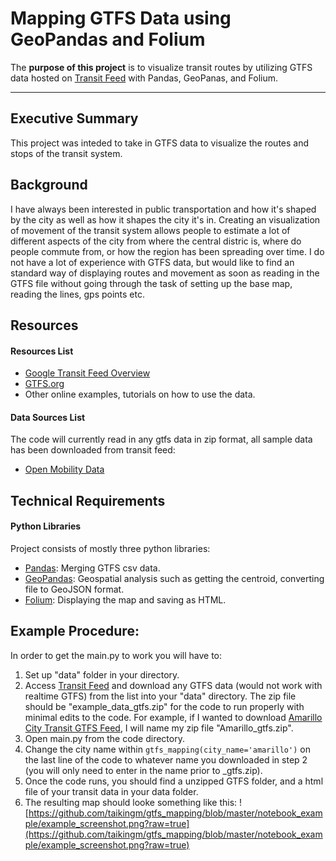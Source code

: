 # Mapping GTFS Data using GeoPandas and Folium

The **purpose of this project** is to visualize transit routes by utilizing GTFS data hosted on [Transit Feed](https://transitfeeds.com/feeds) with Pandas, GeoPanas, and Folium.

---

## Executive Summary

This project was inteded to take in GTFS data to visualize the routes and stops of the transit system. 

## Background

I have always been interested in public transportation and how it's shaped by the city as well as how it shapes the city it's in. Creating an visualization of movement of the transit system allows people to estimate a lot of different aspects of the city from where the central distric is, where do people commute from, or how the region has been spreading over time. I do not have a lot of experience with GTFS data, but would like to find an standard way of displaying routes and movement as soon as reading in the GTFS file without going through the task of setting up the base map, reading the lines, gps points etc.

## Resources

#### Resources List

* [Google Transit Feed Overview](https://developers.google.com/transit/gtfs)
* [GTFS.org ](http://gtfs.org/reference/static)
* Other online examples, tutorials on how to use the data.

#### Data Sources List
The code will currently read in any gtfs data in zip format, all sample data has been downloaded from transit feed:

* [Open Mobility Data](https://transitfeeds.com/)

## Technical Requirements

#### Python Libraries
Project consists of mostly three python libraries:

* [Pandas](https://pandas.pydata.org/): Merging GTFS csv data.
* [GeoPandas](https://geopandas.org/): Geospatial analysis such as getting the centroid, converting file to GeoJSON format.
* [Folium](https://python-visualization.github.io/folium/): Displaying the map and saving as HTML.

## Example Procedure:

In order to get the main.py to work you will have to:
1. Set up "data" folder in your directory.
2. Access [Transit Feed](https://transitfeeds.com/feeds) and download any GTFS data (would not work with realtime GTFS) from the list into your "data" directory. The zip file should be "example_data_gtfs.zip" for the code to run properly with minimal edits to the code. For example, if I wanted to download [Amarillo City Transit GTFS Feed](https://transitfeeds.com/p/amarillo-city-transit/1150), I will name my zip file "Amarillo_gtfs.zip".
3. Open main.py from the code directory.
4. Change the city name within `gtfs_mapping(city_name='amarillo')` on the last line of the code to whatever name you downloaded in step 2 (you will only need to enter in the name prior to _gtfs.zip).
5. Once the code runs, you should find a unzipped GTFS folder, and a html file of your transit data in your data folder.
6. The resulting map should looke something like this: 
   ![https://github.com/taikingm/gtfs_mapping/blob/master/notebook_example/example_screenshot.png?raw=true](https://github.com/taikingm/gtfs_mapping/blob/master/notebook_example/example_screenshot.png?raw=true)
